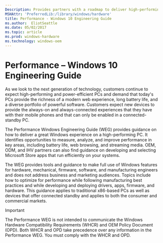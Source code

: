 ```yaml
---
Description: Provides partners with a roadmap to deliver high-performing and power-efficient PCs to customers
MSHAttr: 'PreferredLib:/library/windows/hardware'
title: Performance - Windows 10 Engineering Guide
ms.author:  EliotSeattle
ms.date: 05/02/2017
ms.topic: article
ms.prod: windows-hardware
ms.technology: windows-oem
---
```


# Performance – Windows 10 Engineering Guide

As we look to the next generation of technology, customers continue to expect high-performing and power-efficient PCs and demand that today's PCs provide the richness of a modern web experience, long battery life, and a diverse portfolio of powerful software. Customers expect new devices to provide the always-on and always-connected experiences that they have with their mobile phones and that can only be enabled in a connected-standby PC.

The Performance Windows Engineering Guide (WEG) provides guidance on how to deliver a great Windows experience on a high-performing PC. It identifies opportunities to measure, analyze, and improve performance in key areas, including battery life, web browsing, and streaming media. OEM, ODM, and IHV partners can also find guidance on developing and selecting Microsoft Store apps that run efficiently on your systems.

The WEG provides tools and guidance to make full use of Windows features for hardware, mechanical, firmware, software, and manufacturing engineers and does not address business and marketing audiences. Topics include how to optimize for performance while following manufacturing best practices and while developing and deploying drivers, apps, firmware, and hardware. This guidance applies to traditional x86-based PCs as well as devices that offer connected standby and applies to both the consumer and commercial markets.

> [!IMPORTANT]
> The Performance WEG is not intended to communicate the Windows Hardware Compatibility Requirements (WHCR) and OEM Policy Document (OPD). Both WHCR and OPD take precedence over any information in the Performance WEG. You must comply with the WHCR and OPD.

